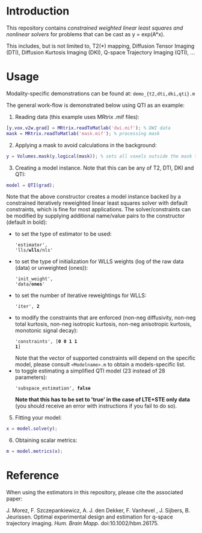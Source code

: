 # Introduction

This repository contains *constrained weighted linear least squares and nonlinear solvers* for problems that can be cast as y = exp(A*x).

This includes, but is not limited to, T2(\*) mapping, Diffusion Tensor Imaging (DTI), Diffusion Kurtosis Imaging (DKI), Q-space Trajectory Imaging (QTI), ...

# Usage

Modality-specific demonstrations can be found at: `demo_{t2,dti,dki,qti}.m`

The general work-flow is demonstrated below using QTI as an example:

1. Reading data (this example uses MRtrix .mif files):
```matlab
[y,vox,v2w,grad] = MRtrix.readToMatlab('dwi.mif'); % DWI data
mask = MRtrix.readToMatlab('mask.mif'); % processing mask
```

2. Applying a mask to avoid calculations in the background:
```matlab
y = Volumes.mask(y,logical(mask)); % sets all voxels outside the mask to NaN
```

3. Creating a model instance. Note that this can be any of T2, DTI, DKI and QTI:
```matlab
model = QTI(grad);
```
Note that the above constructor creates a model instance backed by a constrained iteratively reweighted linear least squares solver with default constraints, which is fine for most applications. The solver/constraints can be modified by supplying additional name/value pairs to the constructor (default in bold):

* to set the type of estimator to be used: <pre><code>'estimator', 'lls/<b>wlls</b>/nls'</code></pre>
* to set the type of initialization for WLLS weights (log of the raw data (data) or unweighted (ones)):  <pre><code>'init_weight', 'data/<b>ones</b>'</code></pre>
* to set the number of iterative reweightings for WLLS: <pre><code>'iter', <b>2</b></code></pre>
* to modify the constraints that are enforced (non-neg diffusivity, non-neg total kurtosis, non-neg isotropic kurtosis, non-neg anisotropic kurtosis, monotonic signal decay): <pre><code>'constraints', [<b>0 0 1 1 1</b>]</code></pre> Note that the vector of supported constraints will depend on the specific model, please consult ``<Modelname>.m`` to obtain a models-specific list.
* to toggle estimating a simplified QTI model (23 instead of 28 parameters): <pre><code>'subspace_estimation', <b>false</b></code></pre> **Note that this has to be set to 'true' in the case of LTE+STE only data** (you should receive an error with instructions if you fail to do so).

5. Fitting your model:
```matlab
x = model.solve(y);
```

6. Obtaining scalar metrics:
```matlab
m = model.metrics(x);
```

# Reference

When using the estimators in this repository, please cite the associated paper:

J. Morez, F. Szczepankiewicz, A. J. den Dekker, F. Vanhevel , J. Sijbers, B. Jeurissen. Optimal experimental design and estimation for q-space trajectory imaging. *Hum. Brain Mapp.* doi:10.1002/hbm.26175.
